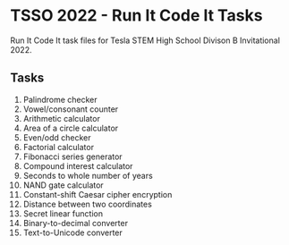 # TSSO 2022 - Run It Code It Tasks

Run It Code It task files for Tesla STEM High School Divison B Invitational 2022.

## Tasks
1. Palindrome checker
2. Vowel/consonant counter
3. Arithmetic calculator
4. Area of a circle calculator
5. Even/odd checker
6. Factorial calculator
7. Fibonacci series generator
8. Compound interest calculator
9. Seconds to whole number of years
10. NAND gate calculator
11. Constant-shift Caesar cipher encryption
12. Distance between two coordinates
13. Secret linear function
14. Binary-to-decimal converter
15. Text-to-Unicode converter
